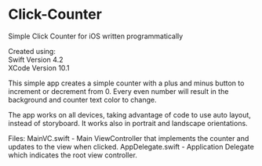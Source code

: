 # Click-Counter
Simple Click Counter for iOS written programmatically

Created using:<br/>
Swift Version 4.2 <br/>
XCode Version 10.1

This simple app creates a simple counter with a plus and minus button to increment or decrement from 0.  Every even number will result in the background and counter text color to change.  

The app works on all devices, taking advantage of code to use auto layout, instead of storyboard.  It works also in portrait and landscape orientations. 

Files:
MainVC.swift - Main ViewController that implements the counter and updates to the view when clicked.
AppDelegate.swift - Application Delegate which indicates the root view controller.

